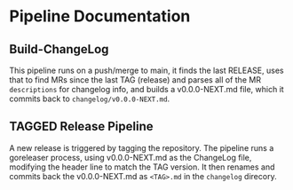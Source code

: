 # Pipeline Documentation

## Build-ChangeLog

This pipeline runs on a push/merge to main, it finds the last RELEASE, uses that to find MRs since the last TAG (release) and parses all of the MR `descriptions` for changelog info, and builds a v0.0.0-NEXT.md file, which it commits back to `changelog/v0.0.0-NEXT.md`.

## TAGGED Release Pipeline

A new release is triggered by tagging the repository.  The pipeline runs a goreleaser process, using v0.0.0-NEXT.md as the ChangeLog file, modifying the header line to match the TAG version.  It then renames and commits back the v0.0.0-NEXT.md as `<TAG>.md` in the `changelog` direcory.


